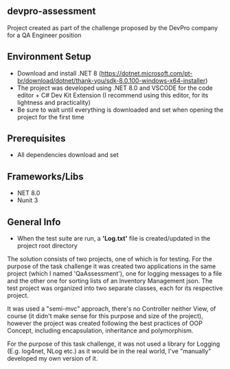## devpro-assessment
Project created as part of the challenge proposed by the DevPro company for a QA Engineer position

## Environment Setup
- Download and install .NET 8 (https://dotnet.microsoft.com/pt-br/download/dotnet/thank-you/sdk-8.0.100-windows-x64-installer)
- The project was developed using .NET 8.0 and VSCODE for the code editor + C# Dev Kit Extension (I recommend using this editor, for its lightness and practicality)
- Be sure to wait until everything is downloaded and set when opening the project for the first time

## Prerequisites
 - All dependencies download and set

## Frameworks/Libs
  - NET 8.0
  - Nunit 3

## General Info

 - When the test suite are run, a **'Log.txt'** file is created/updated in the project root directory

The solution consists of two projects, one of which is for testing. For the purpose of the task challenge it was created two applications in the same project (which I named 'QaAssessment'), one for logging messages to a file and the other one for sorting lists of an Inventory Management json. The test project was organized into two separate classes, each for its respective project.

It was used a "semi-mvc" approach, there's no Controller neither View, of course (it didn't make sense for this purpose and size of the project), however the project was created following the best practices of OOP Concept, including encapsulation, inheritance and polymorphism.

For the purpose of this task challenge, it was not used a library for Logging (E.g. log4net, NLog etc.) as it would be in the real world, I've "manually" developed my own version of it.
